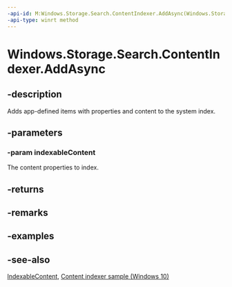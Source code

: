 ```yaml
---
-api-id: M:Windows.Storage.Search.ContentIndexer.AddAsync(Windows.Storage.Search.IIndexableContent)
-api-type: winrt method
---
```


<!-- Method syntax
public Windows.Foundation.IAsyncAction AddAsync(Windows.Storage.Search.IIndexableContent indexableContent)
-->

# Windows.Storage.Search.ContentIndexer.AddAsync

## -description
Adds app-defined items with properties and content to the system index.

## -parameters
### -param indexableContent
The content properties to index.

## -returns


## -remarks

## -examples

## -see-also
[IndexableContent](indexablecontent.md), [Content indexer sample (Windows 10)](https://github.com/Microsoft/Windows-universal-samples/tree/master/Samples/ContentIndexer)
